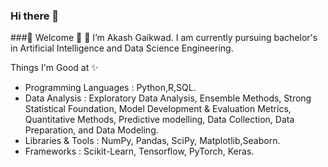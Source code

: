 ### Hi there 👋
###🌱 Welcome 🌱 👋 I’m Akash Gaikwad. I am currently pursuing bachelor's in Artificial Intelligence and Data Science Engineering.

Things I'm Good at ✨

- Programming Languages : Python,R,SQL.
- Data Analysis : Exploratory Data Analysis, Ensemble Methods, Strong
                  Statistical Foundation, Model Development & Evaluation                           Metrics, Quantitative Methods, Predictive modelling, Data                        Collection, Data Preparation, and Data Modeling.
- Libraries & Tools : NumPy, Pandas, SciPy, Matplotlib,Seaborn.
- Frameworks : Scikit-Learn, Tensorflow, PyTorch, Keras.


